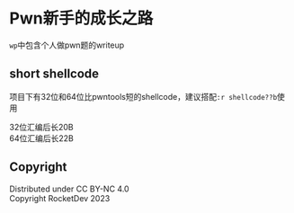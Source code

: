 # Pwn新手的成长之路

`wp`中包含个人做pwn题的writeup

## short shellcode

项目下有32位和64位比pwntools短的shellcode，建议搭配`:r shellcode??b`使用

32位汇编后长20B  
64位汇编后长22B

## Copyright

Distributed under CC BY-NC 4.0  
Copyright RocketDev 2023
